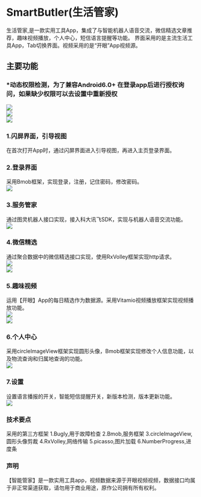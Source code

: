 # SmartButler(生活管家)
生活管家,是一款实用工具App，集成了与智能机器人语音交流，微信精选文章推荐，趣味视频播放，个人中心，短信语言提醒等功能。
界面采用的是主流生活工具App，Tab切换界面。视频采用的是“开眼”App视频源。<br>
## 主要功能<br>
### *动态权限检测，为了兼容Android6.0+ 在登录app后进行授权询问，如果缺少权限可以去设置中重新授权<br>
![](https://raw.githubusercontent.com/felonny/SmartButler/master/app/src/main/res/drawable/checkquan.png)<br>
![](https://raw.githubusercontent.com/felonny/SmartButler/master/app/src/main/res/drawable/check.png)<br>
![](https://raw.githubusercontent.com/felonny/SmartButler/master/app/src/main/res/drawable/settingadd.png)<br>
### 1.闪屏界面，引导视图<br>
在首次打开App时，通过闪屏界面进入引导视图，再进入主页登录界面。<br>
### 2.登录界面<br>
采用Bmob框架，实现登录，注册，记住密码，修改密码。<br>
![](https://raw.githubusercontent.com/felonny/SmartButler/master/app/src/main/res/drawable/loginshow.jpg)<br>
### 3.服务管家<br>
通过图灵机器人接口实现，接入科大讯飞SDK，实现与机器人语音交流功能。<br>
![](https://raw.githubusercontent.com/felonny/SmartButler/master/app/src/main/res/drawable/robotshow.jpg)<br>  
### 4.微信精选<br>
通过聚合数据中的微信精选接口实现，使用RxVolley框架实现http请求。<br>
![](https://raw.githubusercontent.com/felonny/SmartButler/master/app/src/main/res/drawable/wechatlist.jpg)<br>
![](https://raw.githubusercontent.com/felonny/SmartButler/master/app/src/main/res/drawable/wechatshow.jpg)<br>
### 5.趣味视频<br>
运用【开眼】App的每日精选作为数据源。采用Vitamio视频播放框架实现视频播放功能。<br>
![](https://raw.githubusercontent.com/felonny/SmartButler/master/app/src/main/res/drawable/videolist.jpg)<br>
![](https://raw.githubusercontent.com/felonny/SmartButler/master/app/src/main/res/drawable/videoshow.jpg)<br>
### 6.个人中心<br>
采用circleImageView框架实现圆形头像，Bmob框架实现修改个人信息功能，以及物流查询和归属地查询的功能。<br>
![](https://raw.githubusercontent.com/felonny/SmartButler/master/app/src/main/res/drawable/usershow.jpg)<br>
### 7.设置<br>
设置语言播报的开关，智能短信提醒开关，新版本检测，版本更新功能。<br>
![](https://raw.githubusercontent.com/felonny/SmartButler/master/app/src/main/res/drawable/settingshow.jpg)<br>
### 技术要点
采用的第三方框架
1.Bugly,用于故障检查
2.Bmob,服务框架
3.circleImageView,圆形头像剪裁
4.RxVolley,网络传输
5.picasso,图片加载
6.NumberProgress,进度条

### 声明

【智能管家】是一款实用工具app，视频数据来源于开眼视频视频，数据接口均属于非正常渠道获取，请勿用于商业用途，原作公司拥有所有权利。
